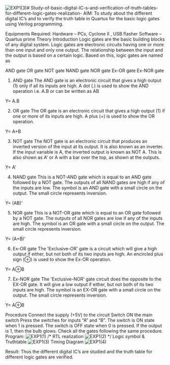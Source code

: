 ![EXP1(3)](https://github.com/Skathiranand/Study-of-basic-digital-IC-s-and-verification-of-truth-tables-for-different-logic-gates-realization-/assets/147141136/b55d6bc4-2740-4883-85ca-1ee56e9383df)# Study-of-basic-digital-IC-s-and-verification-of-truth-tables-for-different-logic-gates-realization-
 AIM:
To study about the different digital IC’s and to verify the truth table in Quartus for the basic logic gates using Verilog programming.

Equipments Required:
Hardware – PCs, Cyclone II , USB flasher
Software – Quartus prime
Theory
Introduction
Logic gates are the basic building blocks of any digital system. Logic gates are electronic circuits having one or more than one input and only one output. The relationship between the input and the output is based on a certain logic. Based on this, logic gates are named as

AND gate
OR gate
NOT gate
NAND gate
NOR gate
Ex-OR gate
Ex-NOR gate
1) AND gate
The AND gate is an electronic circuit that gives a high output (1) only if all its inputs are high. A dot (.) is used to show the AND operation i.e. A.B or can be written as AB

Y= A.B

2) OR gate
The OR gate is an electronic circuit that gives a high output (1) if one or more of its inputs are high. A plus (+) is used to show the OR operation.

Y= A+B

3) NOT gate
The NOT gate is an electronic circuit that produces an inverted version of the input at its output. It is also known as an inverter. If the input variable is A, the inverted output is known as NOT A. This is also shown as A' or A with a bar over the top, as shown at the outputs.

Y= A'

4) NAND gate
This is a NOT-AND gate which is equal to an AND gate followed by a NOT gate. The outputs of all NAND gates are high if any of the inputs are low. The symbol is an AND gate with a small circle on the output. The small circle represents inversion.

Y= (AB)’

5) NOR gate
This is a NOT-OR gate which is equal to an OR gate followed by a NOT gate. The outputs of all NOR gates are low if any of the inputs are high. The symbol is an OR gate with a small circle on the output. The small circle represents inversion.

Y= (A+B)’

6) Ex-OR gate
The 'Exclusive-OR' gate is a circuit which will give a high output if either, but not both of its two inputs are high. An encircled plus sign (⊕) is used to show the Ex-OR operation.

Y= A⊕B

7) Ex-NOR gate
The 'Exclusive-NOR' gate circuit does the opposite to the EX-OR gate. It will give a low output if either, but not both of its two inputs are high. The symbol is an EX-OR gate with a small circle on the output. The small circle represents inversion.

Y= A⊕B

Procedure
Connect the supply (+5V) to the circuit
Switch ON the main switch
Press the switches for inputs “A” and “B”. The switch is ON state when 1 is pressed. The switch is OFF state when 0 is pressed.
If the output is 1, then the bulb glows.
Check all the gates following the same procedure.
Program:
![EXP1(1)](https://github.com/Skathiranand/Study-of-basic-digital-IC-s-and-verification-of-truth-tables-for-different-logic-gates-realization-/assets/147141136/69bf6af0-cf91-476e-89cb-33ed12619ba8)
/*
 RTL realization
 ![EXP1(2)](https://github.com/Skathiranand/Study-of-basic-digital-IC-s-and-verification-of-truth-tables-for-different-logic-gates-realization-/assets/147141136/45394f71-3a2c-4d7c-9446-2bc56cdca909)
*/
Logic symbol & Truthtable
![EXP1(3)](https://github.com/Skathiranand/Study-of-basic-digital-IC-s-and-verification-of-truth-tables-for-different-logic-gates-realization-/assets/147141136/7db2f406-b997-468f-805a-a4f8adf4a41c)
Timing Diagram
![EXP1(4)](https://github.com/Skathiranand/Study-of-basic-digital-IC-s-and-verification-of-truth-tables-for-different-logic-gates-realization-/assets/147141136/9f9967da-7cf0-48ac-be33-4fc542497243)

Result:
Thus the different digital IC’s are studied and the truth table for different logic gates are verified.

